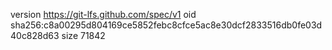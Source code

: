 version https://git-lfs.github.com/spec/v1
oid sha256:c8a00295d804169ce5852febc8cfce5ac8e30dcf2833516db0fe03d40c828d63
size 71842
